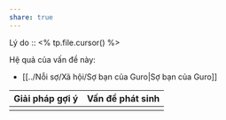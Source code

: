 ```yaml
---
share: true
---
```

Lý do :: <% tp.file.cursor() %>

Hệ quả của vấn đề này:
- [[../Nỗi sợ/Xã hội/Sợ bạn của Guro|Sợ bạn của Guro]]


| Giải pháp gợi ý | Vấn đề phát sinh |
| --------------- | ---------------- |
|                 |                  |